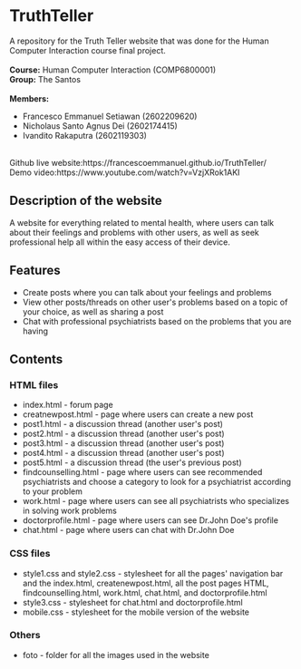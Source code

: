 # TruthTeller

A repository for the Truth Teller website that was done for the Human Computer Interaction course final project.
<br><br>
**Course:** Human Computer Interaction (COMP6800001) 
<br>
**Group:** The Santos
<br><br>
**Members:**
- Francesco Emmanuel Setiawan (2602209620)
- Nicholaus Santo Agnus Dei (2602174415)
- Ivandito Rakaputra (2602119303)
<br>
Github live website:https://francescoemmanuel.github.io/TruthTeller/
<br>
Demo video:https://www.youtube.com/watch?v=VzjXRok1AKI
<br>

## Description of the website
A website for everything related to mental health, where users can talk about their feelings and problems with other users, as well as seek professional help all within the easy access of their device.

## Features
- Create posts where you can talk about your feelings and problems
- View other posts/threads on other user's problems based on a topic of your choice, as well as sharing a post
- Chat with professional psychiatrists based on the problems that you are having

## Contents
### HTML files
- index.html - forum page
- creatnewpost.html - page where users can create a new post
- post1.html - a discussion thread (another user's post)
- post2.html - a discussion thread (another user's post)
- post3.html - a discussion thread (another user's post)
- post4.html - a discussion thread (another user's post)
- post5.html - a discussion thread (the user's previous post)
- findcounselling.html - page where users can see recommended psychiatrists and choose a category to look for a psychiatrist according to your problem
- work.html - page where users can see all psychiatrists who specializes in solving work problems
- doctorprofile.html - page where users can see Dr.John Doe's profile
- chat.html - page where users can chat with Dr.John Doe

### CSS files
- style1.css and style2.css - stylesheet for all the pages' navigation bar and the index.html, createnewpost.html, all the post pages HTML, findcounselling.html, work.html, chat.html, and doctorprofile.html
- style3.css - stylesheet for chat.html and doctorprofile.html
- mobile.css - stylesheet for the mobile version of the website

### Others
- foto - folder for all the images used in the website



